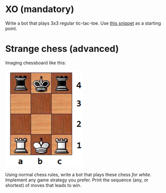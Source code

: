 # XO (mandatory) #
Write a bot that plays 3x3 regular tic-tac-toe.
Use [this snippet](https://github.com/hsu-ai-course/hsu.ai/blob/master/code/02.%20Ti%D1%81-Ta%D1%81-Toe.ipynb) as a starting point.

# Strange chess (advanced) #
Imaging chessboard like this:

![chess](./chess.png)

Using normal chess rules, write a bot that plays these chess *for white*.
Implement any game strategy you prefer.
Print the sequence (any, or shortest) of moves that leads to win.
